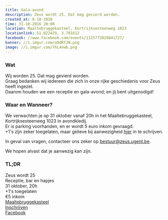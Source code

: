 ```yaml
---
title: Gala-avond
description: Zeus wordt 25. Dat mag gevierd worden.
created_at: 8-10-2016
time: 31-10-2016 20:00
location: Maaltebruggekasteel, Kortrijksesteenweg 1023
locationlink: 51.022429, 3.701612
facebook: //www.facebook.com/events/1125772020841727/
banner: //i.imgur.com/oDdRfJN.png
image: //i.imgur.com/7hL4nwb.png
---
```

### Wat
Wij worden 25. Dat mag gevierd worden.  
Graag bedanken wij iedereen die zich in onze rijke geschiedenis voor Zeus heeft ingezet.  
Daarom houden we een receptie en gala-avond; en jij bent uitgenodigd!  

### Waar en Wanneer?
We verwachten je op 31 oktober vanaf 20h in het Maaltebruggekasteel, Kortrijksesteenweg 1023 in avondkledij.  
Er is parking voorhanden, en er wordt 5 euro inkom gevraagd.  
+1's zijn zeker toegelaten, maar gelieve bij aanwezigheid [hier](https://event.fkgent.be/events/115) in te schrijven.

In geval van vragen, contacteer ons zeker op bestuur@zeus.ugent.be.

We hopen alvast dat je aanwezig kan zijn.

### TL;DR
Zeus wordt 25   
Receptie, bar en hapjes  
31 oktober, 20h  
+1's toegelaten  
€5 inkom  
[Maaltebruggekasteel](http://www.maaltebruggekasteel.be/)  
[Inschrijven](https://event.fkgent.be/events/115)  
[Facebook](https://www.facebook.com/events/1125772020841727/)  
